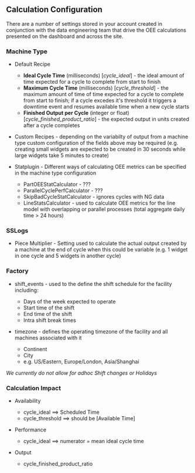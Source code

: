 ## Calculation Configuration

There are a number of settings stored in your account created in conjunction with the data engineering team that drive the OEE calculations presented on the dashboard and across the site.

### Machine Type

* Default Recipe

  * **Ideal Cycle Time** \(milliseconds\) \[_cycle\_ideal_\] - the ideal amount of time expected for a cycle to complete from start to finish
  * **Maximum Cycle Time** \(milliseconds\) \[_cycle\_threshold_\] - the maximum amount of time of time expected for a cycle to complete from start to finish; if a cycle excedes it's threshold it triggers a downtime event and resumes available time when a new cycle starts
  * **Finished Output per Cycle** \(integer or float\) \[_cycle\_finished\_product\_ratio_\] - the expected output in units created after a cycle completes

* Custom Recipes - depending on the variabilty of output from a machine type custom configuration of the fields above may be required \(e.g. creating small widgets are expected to be created in 30 seconds while large widgets take 5 minutes to create\)

* Statplugin - Different ways of calculating OEE metrics can be specified in the machine type configuration

  * PartOEEStatCalculator - ???
  * ParallelCyclePerfCalculator - ???
  * SkipBadCycleStatCalculator - ignores cycles with NG data
  * LineStatsCalculator - used to calculate OEE metrics for the line model with overlapping or parallel processes \(total aggregate daily time &gt; 24 hours\)

### SSLogs

* Piece Multiplier - Setting used to calculate the actual output created by a machine at the end of cycle when this could be variable (e.g. 1 widget in one cycle and 5 widgets in another cycle)


### Factory

* shift\_events - used to the define the shift schedule for the facility including:
  * Days of the week expected to operate
  * Start time of the shift
  * End time of the shift
  * Intra shift break times

* timezone - defines the operating timezone of the facility and all machines associated with it
  * Continent
  * City
  * e.g. US\/Eastern, Europe\/London, Asia\/Shanghai  


_We currently do not allow for adhoc Shift changes or Holidays_

### Calculation Impact

* Availability
  * cycle\_ideal ==&gt; Scheduled Time
  * cycle\_threshold ==&gt; should be \[Available Time\]

* Performance
  * cycle\_ideal ==&gt; numerator = mean ideal cycle time

* Output
  * cycle\_finished\_product\_ratio


